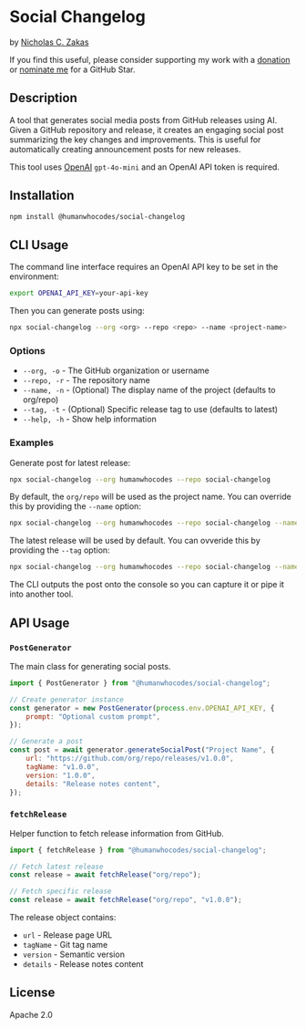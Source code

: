 # Social Changelog

by [Nicholas C. Zakas](https://humanwhocodes.com)

If you find this useful, please consider supporting my work with a [donation](https://humanwhocodes.com/donate) or [nominate me](https://stars.github.com/nominate/) for a GitHub Star.

## Description

A tool that generates social media posts from GitHub releases using AI. Given a GitHub repository and release, it creates an engaging social post summarizing the key changes and improvements. This is useful for automatically creating announcement posts for new releases.

This tool uses [OpenAI](https://platform.openai.com) `gpt-4o-mini` and an OpenAI API token is required.

## Installation

```bash
npm install @humanwhocodes/social-changelog
```

## CLI Usage

The command line interface requires an OpenAI API key to be set in the environment:

```bash
export OPENAI_API_KEY=your-api-key
```

Then you can generate posts using:

```bash
npx social-changelog --org <org> --repo <repo> --name <project-name>
```

### Options

- `--org, -o` - The GitHub organization or username
- `--repo, -r` - The repository name
- `--name, -n` - (Optional) The display name of the project (defaults to org/repo)
- `--tag, -t` - (Optional) Specific release tag to use (defaults to latest)
- `--help, -h` - Show help information

### Examples

Generate post for latest release:

```bash
npx social-changelog --org humanwhocodes --repo social-changelog
```

By default, the `org/repo` will be used as the project name. You can override this by providing the `--name` option:

```bash
npx social-changelog --org humanwhocodes --repo social-changelog --name "Social Changelog"
```

The latest release will be used by default. You can ovveride this by providing the `--tag` option:

```bash
npx social-changelog --org humanwhocodes --repo social-changelog --name "Social Changelog" --tag v1.0.0
```

The CLI outputs the post onto the console so you can capture it or pipe it into another tool.

## API Usage

### `PostGenerator`

The main class for generating social posts.

```javascript
import { PostGenerator } from "@humanwhocodes/social-changelog";

// Create generator instance
const generator = new PostGenerator(process.env.OPENAI_API_KEY, {
	prompt: "Optional custom prompt",
});

// Generate a post
const post = await generator.generateSocialPost("Project Name", {
	url: "https://github.com/org/repo/releases/v1.0.0",
	tagName: "v1.0.0",
	version: "1.0.0",
	details: "Release notes content",
});
```

### `fetchRelease`

Helper function to fetch release information from GitHub.

```javascript
import { fetchRelease } from "@humanwhocodes/social-changelog";

// Fetch latest release
const release = await fetchRelease("org/repo");

// Fetch specific release
const release = await fetchRelease("org/repo", "v1.0.0");
```

The release object contains:

- `url` - Release page URL
- `tagName` - Git tag name
- `version` - Semantic version
- `details` - Release notes content

## License

Apache 2.0
